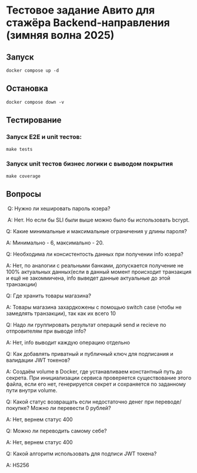 # **Тестовое задание Авито для стажёра Backend-направления (зимняя волна 2025)**

## Запуск

```
docker compose up -d
```

## Остановка

```
docker compose down -v
```

## Тестирование

### Запуск E2E и unit тестов:

```
make tests
```

### Запуск unit тестов бизнес логики с выводом покрытия

```
make coverage
```

## Вопросы

 Q: Нужно ли хешировать пароль юзера?


 A: Нет. Но если бы SLI были выше можно было бы использовать bcrypt.

Q: Какие минимальные и максимальные ограничения у длины пароля?


A: Минимально - 6, максимально - 20.

Q: Необходима ли консистентость данных при получении info юзера?


A: Нет, по аналогии с реальными банками, допускается получение не 100% актуальных данных(если в данный момент происходит транзакция и ещё не закоммичена, info выведет данные актуальные до этой транзакции)

Q: Где хранить товары магазина?


A: Товары магазина захардкожены с помощью switch case (чтобы не замедлять транзакции), так как их всего 10

Q: Надо ли группировать результат операций send и recieve по отпровителям при выводе info?


A: Нет, info выводит каждую операцию отдельно

Q: Как добавлять приватный и публичный ключ для подписания и валидации JWT токенов?


A: Создаём volume в Docker, где устанавливаем константный путь до секрета. При инициализации сервиса проверяется существование этого файла, если его нет, генерируется секрет и сохраняется по заданному пути внутри volume.

Q: Какой статус возвращать если недостаточно денег при переводе/покупке? Можно ли перевести 0 рублей?


A: Нет, вернем статус 400


Q: Можно ли переводить самому себе?

A: Нет, вернем статус 400

Q: Какой алгоритм использовать для подписи JWT токена?


A: HS256
